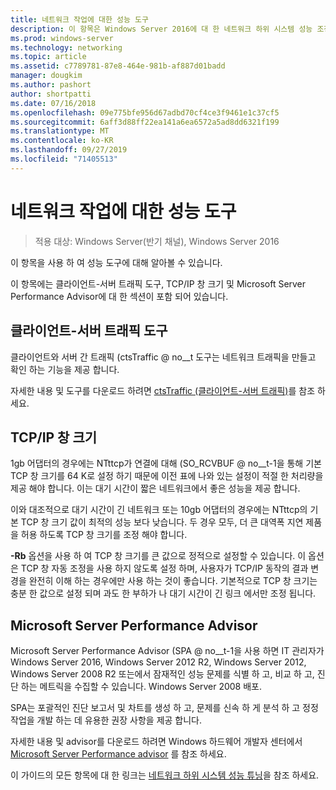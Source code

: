 ```yaml
---
title: 네트워크 작업에 대한 성능 도구
description: 이 항목은 Windows Server 2016에 대 한 네트워크 하위 시스템 성능 조정 가이드의 일부입니다.
ms.prod: windows-server
ms.technology: networking
ms.topic: article
ms.assetid: c7789781-87e8-464e-981b-af887d01badd
manager: dougkim
ms.author: pashort
author: shortpatti
ms.date: 07/16/2018
ms.openlocfilehash: 09e775bfe956d67adbd70cf4ce3f9461e1c37cf5
ms.sourcegitcommit: 6aff3d88ff22ea141a6ea6572a5ad8dd6321f199
ms.translationtype: MT
ms.contentlocale: ko-KR
ms.lasthandoff: 09/27/2019
ms.locfileid: "71405513"
---
```

# <a name="performance-tools-for-network-workloads"></a>네트워크 작업에 대한 성능 도구

>적용 대상: Windows Server(반기 채널), Windows Server 2016

이 항목을 사용 하 여 성능 도구에 대해 알아볼 수 있습니다.

이 항목에는 클라이언트-서버 트래픽 도구, TCP/IP 창 크기 및 Microsoft Server Performance Advisor에 대 한 섹션이 포함 되어 있습니다.

##  <a name="bkmk_tuning"></a>클라이언트-서버 트래픽 도구

클라이언트와 서버 간 트래픽 \(ctsTraffic @ no__t 도구는 네트워크 트래픽을 만들고 확인 하는 기능을 제공 합니다.

자세한 내용 및 도구를 다운로드 하려면 [ctsTraffic (클라이언트-서버 트래픽)](https://github.com/Microsoft/ctsTraffic)를 참조 하세요.
  
##  <a name="bkmk_size"></a>TCP/IP 창 크기

1gb 어댑터의 경우에는 NTttcp가 연결에 대해 \(SO_RCVBUF @ no__t-1을 통해 기본 TCP 창 크기를 64 K로 설정 하기 때문에 이전 표에 나와 있는 설정이 적절 한 처리량을 제공 해야 합니다. 이는 대기 시간이 짧은 네트워크에서 좋은 성능을 제공 합니다.  

이와 대조적으로 대기 시간이 긴 네트워크 또는 10gb 어댑터의 경우에는 NTttcp의 기본 TCP 창 크기 값이 최적의 성능 보다 낮습니다. 두 경우 모두, 더 큰 대역폭 지연 제품을 허용 하도록 TCP 창 크기를 조정 해야 합니다.  

**-Rb** 옵션을 사용 하 여 TCP 창 크기를 큰 값으로 정적으로 설정할 수 있습니다. 이 옵션은 TCP 창 자동 조정을 사용 하지 않도록 설정 하며, 사용자가 TCP/IP 동작의 결과 변경을 완전히 이해 하는 경우에만 사용 하는 것이 좋습니다. 기본적으로 TCP 창 크기는 충분 한 값으로 설정 되며 과도 한 부하가 나 대기 시간이 긴 링크 에서만 조정 됩니다.  

##  <a name="bkmk_advisor"></a>Microsoft Server Performance Advisor

Microsoft Server Performance Advisor \(SPA @ no__t-1을 사용 하면 IT 관리자가 Windows Server 2016, Windows Server 2012 R2, Windows Server 2012, Windows Server 2008 R2 또는에서 잠재적인 성능 문제를 식별 하 고, 비교 하 고, 진단 하는 메트릭을 수집할 수 있습니다. Windows Server 2008 배포. 

SPA는 포괄적인 진단 보고서 및 차트를 생성 하 고, 문제를 신속 하 게 분석 하 고 정정 작업을 개발 하는 데 유용한 권장 사항을 제공 합니다.  
  
 자세한 내용 및 advisor를 다운로드 하려면 Windows 하드웨어 개발자 센터에서 [Microsoft Server Performance advisor](https://msdn.microsoft.com/library/windows/hardware/dn481522.aspx) 를 참조 하세요.

이 가이드의 모든 항목에 대 한 링크는 [네트워크 하위 시스템 성능 튜닝](net-sub-performance-top.md)을 참조 하세요.